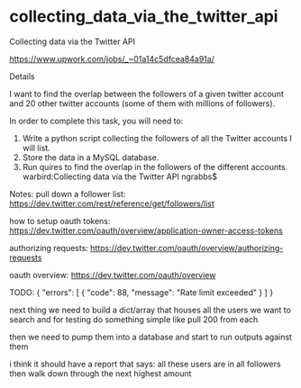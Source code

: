 # collecting_data_via_the_twitter_api
Collecting data via the Twitter API

https://www.upwork.com/jobs/_~01a14c5dfcea84a91a/

Details

I want to find the overlap between the followers of a given twitter account and 20 other twitter accounts (some of them with millions of followers). 

In order to complete this task, you will need to:
1. Write a python script collecting the followers of all the Twitter accounts I will list.
2. Store the data in a MySQL database.
3. Run quires to find the overlap in the followers of the different accounts.  
warbird:Collecting data via the Twitter API ngrabbs$ 

Notes:
pull down a follower list:
https://dev.twitter.com/rest/reference/get/followers/list

how to setup oauth tokens:
https://dev.twitter.com/oauth/overview/application-owner-access-tokens

authorizing requests:
https://dev.twitter.com/oauth/overview/authorizing-requests

oauth overview:
https://dev.twitter.com/oauth/overview

TODO:
{
    "errors": [
        {
            "code": 88,
            "message": "Rate limit exceeded"
        }
    ]
}



next thing we need to build a dict/array that houses all the users we want to search
and for testing do something simple like
pull 200 from each

then we need to pump them into a database
and start to run outputs against them

i think it should have a report that says:
all these users are in all followers
then walk down through the next highest amount

